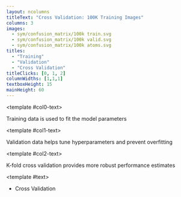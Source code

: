```yaml
---
layout: ncolumns
titleText: "Cross Validation: 100K Training Images"
columns: 3
images:
  - sym/confusion_matrix/100k train.svg
  - sym/confusion_matrix/100k valid.svg
  - sym/confusion_matrix/100k atoms.svg
titles:
  - "Training"
  - "Validation"
  - "Cross Validation"
titleClicks: [0, 1, 2]
columnWidths: [1,1,1]
textboxHeight: 15
mainHeight: 60
---
```


<template #col0-text>
<div class="text-center text-sm">
  Training data is used to fit the model parameters
</div>
</template>

<template #col1-text>
<div class="text-center text-sm">
  Validation data helps tune hyperparameters and prevent overfitting
</div>
</template>

<template #col2-text>
<div class="text-center text-sm">
  K-fold cross validation provides more robust performance estimates
</div>
</template>

<template #text>
<div class="text-left">
  <ul class="list-disc pl-4">
    <li>Cross Validation</li>
  </ul>
</div>
</template>
